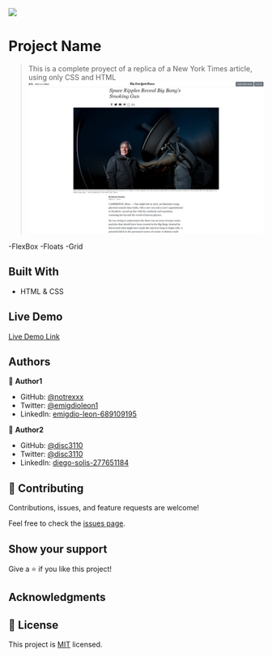 ![](https://img.shields.io/badge/Microverse-blueviolet)

# Project Name

> This is a complete proyect of a replica of a New York Times article, using only CSS and HTML
![screenshot](images/app_screenshot.png)

-FlexBox
-Floats
-Grid

## Built With

- HTML & CSS


## Live Demo

[Live Demo Link](https://notrexxx.github.io/NYT-HTML-CSS-Proyect/)


## Authors

👤 **Author1**

- GitHub: [@notrexxx](https://github.com/notrexxx)
- Twitter: [@emigdioleon1](https://twitter.com/emigdioleon1)
- LinkedIn: [emigdio-leon-689109195](https://linkedin.com/emigdio-leon-689109195)

👤 **Author2**

- GitHub: [@disc3110](https://github.com/disc3110)
- Twitter: [@disc3110](https://twitter.com/disc3110)
- LinkedIn: [diego-solis-277651184](https://linkedin.com/diego-solis-277651184)

## 🤝 Contributing

Contributions, issues, and feature requests are welcome!

Feel free to check the [issues page](issues/).

## Show your support

Give a ⭐️ if you like this project!

## Acknowledgments


## 📝 License

This project is [MIT](lic.url) licensed.
